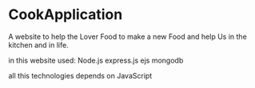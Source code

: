 # CookApplication
 A website to help the Lover Food to make a new Food and help Us  in the kitchen and in life.
 
 in this website used: 
 Node.js
 express.js
 ejs
 mongodb
 
 all this technologies depends on JavaScript

